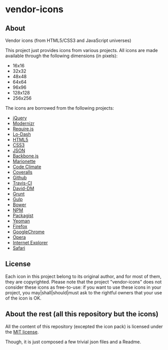 vendor-icons
============


About
--------

Vendor icons (from HTML5/CSS3 and JavaScript universes)


This project just provides icons from various projects. All icons are made available through the following dimensions (in pixels):

* 16x16
* 32x32
* 48x48
* 64x64
* 96x96
* 128x128
* 256x256


The icons are borrowed from the following projects:

* [jQuery](http://jquery.com/)
* [Modernizr](http://modernizr.com/)
* [Require.js](http://requirejs.org/)
* [Lo-Dash](http://lodash.com/)
* [HTML5](http://www.w3.org/TR/html5/)
* [CSS3](http://www.w3.org/Style/CSS/)
* [JSON](http://json.org/)
* [Backbone.js](http://backbonejs.org/)
* [Marionette](http://marionettejs.com/)
* [Code Climate](https://codeclimate.com/)
* [Coveralls](https://coveralls.io/)
* [Github](https://github.com/)
* [Travis-CI](https://travis-ci.org/)
* [David-DM](https://david-dm.org/)
* [Grunt](http://gruntjs.com/)
* [Gulp](http://gulpjs.com/)
* [Bower](http://bower.io/)
* [NPM](https://www.npmjs.com/)
* [Packagist](https://packagist.org/)
* [Yeoman](http://yeoman.io/)
* [Firefox](https://www.mozilla.org/firefox/)
* [GoogleChrome](https://www.google.com/chrome/browser/desktop/index.html)
* [Opera](http://www.opera.com)
* [Internet Explorer](http://windows.microsoft.com/en-us/internet-explorer/download-ie)
* [Safari](https://www.apple.com/safari/)




License
---------

Each icon in this project belong to its original author, and for most of them, they are copyrighted.
Please note that the project "vendor-icons" does not consider these icons as free-to-use: if you want to use these icons in your project, you may|shall|should|must ask to the rightful owners that your use of the icon is OK.




About the rest (all this repository but the icons)
----------

All the content of this repository (excepted the icon pack) 
is licensed under the [MIT license](http://opensource.org/licenses/MIT).

Though, it is just composed a few trivial json files and a Readme.
